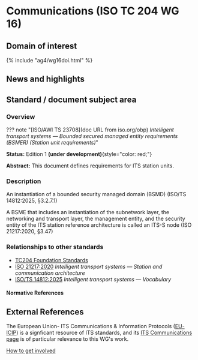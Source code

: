 # Communications (ISO TC 204 WG 16)

## Domain of interest
<!-- DO NOT CHANGE THIS FILE REFERENCE! It aligns with this WG's respective domain of interest definition contained in TC204's Strategic Business Plan as approved by ISO. -->

{% include "ag4/wg16doi.html" %}

## News and highlights
<!-- ## News and highlights (optional)
    Refer docs\wg1\index.md for an example of how to include & format any desired WG news & highlights content. Add content AFTER inserting a new line below this comment. 
-->

<!-- === DESCRIPTIONS OF WG STANDARDS / DOCUMENTS ===
    The content below is distilled from the respective WG section in "JSAE ITS Standardization Activities of ISO/TC204 - 2024" and iso.org/obp and is intended as an initial example only for future editing by the repsective WG.
-->

## Standard / document subject area
<!-- Standard subject area
    Edit the ## <header title> above to contextualise the respective group of standards described below.
-->

### Overview <!-- Optional -->
<!-- On a new line below, provide an overview of the subject area for the associated group of standards. -->

<!-- Start web info for standard / document -->
??? note "[ISO/AWI TS 23708](doc URL from iso.org/obp) _Intelligent transport systems — Bounded secured managed entity
requirements (BSMER) (Station unit requirements)_"
<!-- edit document reference information
  retain: ??? note "[ : ]( ) _ _"
  find publicly available ISO document URL & info here: iso.org/obp/ui
-->

**Status:** Edition 1 **(under development)**{style="color: red;"}
<!-- Copy relevant status line from the following list: 
  Edition 1 **(under development)**{style="color: red;"}
  Approved
  Approved **(under revision)**{style="color: red;"} 
-->

**Abstract:** This document defines requirements for ITS station units.

### Description

An instantiation of a bounded security managed domain (BSMD) (ISO/TS 14812:2025, §3.2.7.1)

A BSME that includes an instantiation of the subnetwork layer, the networking and transport layer, the
management entity, and the security entity of the ITS station reference architecture is called an ITS-S node
(ISO 21217:2020, §3.47)

### Relationships to other standards
<!-- Relationships to other standards
  e.g., list Normative references and comm stack references
  *** PLEASE *** retain the link to "TC204 Foundational Standards" as the first relationship in the list below 
-->

- [TC204 Foundation Standards](../foundational.md)
- [ISO 21217:2020](https://www.iso.org/obp/ui#iso:std:iso:21217:ed-3:v1:en) _Intelligent transport systems — Station and communication architecture_
- [ISO/TS 14812:2025](https://www.iso.org/obp/ui#iso:std:iso:ts:14812:ed-2:v1:en) _Intelligent transport systems — Vocabulary_

#### Normative References

<!-- End Standard -->

<!-- End subject area -->

## External References

The European Union- ITS Communications & Information Protocols ([EU-ICIP](https://www.mobilityits.eu)) is a signficant resource of ITS standards, and its [ITS Communications page](https://www.mobilityits.eu/its-communictions-2) is of particular relevance to this WG's work.

[How to get involved](../contact.md)
